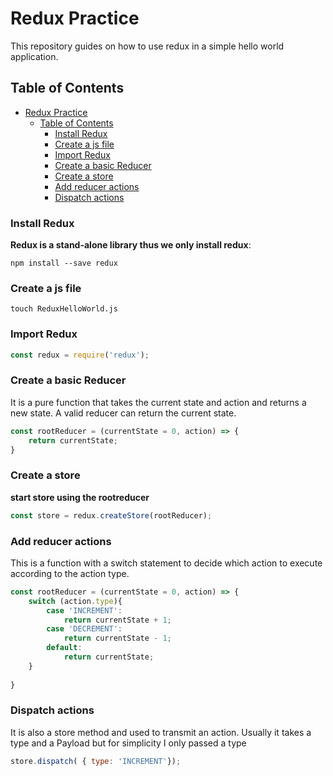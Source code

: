 # Redux Practice

This repository guides on how to use redux in a simple hello world application.

## Table of Contents

- [Redux Practice](#redux-practice)
  - [Table of Contents](#table-of-contents)
    - [Install Redux](#install-redux)
    - [Create a js file](#create-a-js-file)
    - [Import Redux](#import-redux)
    - [Create a basic Reducer](#create-a-basic-reducer)
    - [Create a store](#create-a-store)
    - [Add reducer actions](#add-reducer-actions)
    - [Dispatch actions](#dispatch-actions)

### Install Redux

**Redux is a stand-alone library thus we only install redux**:

```
npm install --save redux
```
    

### Create a js file


```
touch ReduxHelloWorld.js
```
    

### Import Redux


```js
const redux = require('redux');
```
    

### Create a basic Reducer

It is a pure function that takes the current state and action and returns a new state. A valid reducer can return the current state. 


```js
const rootReducer = (currentState = 0, action) => {
    return currentState;
}
```


### Create a store

**start store using the rootreducer**

```js
const store = redux.createStore(rootReducer);
```
    
### Add reducer actions

This is a function with a switch statement to decide which action to execute according to the action type.

```js
const rootReducer = (currentState = 0, action) => {
    switch (action.type){
        case 'INCREMENT':
            return currentState + 1;
        case 'DECREMENT':
            return currentState - 1;
        default:
            return currentState;
    }
    
}
```

### Dispatch actions

It is also a store method and used to transmit an action. Usually it takes a type and a Payload but for simplicity I only passed a type

```js
store.dispatch( { type: 'INCREMENT'});
```

